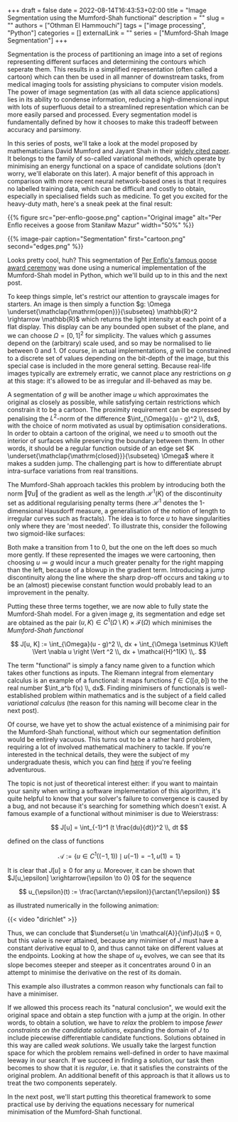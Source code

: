 +++ 
draft = false
date = 2022-08-14T16:43:53+02:00
title = "Image Segmentation using the Mumford-Shah functional"
description = ""
slug = ""
authors = ["Othman El Hammouchi"]
tags = ["image processing", "Python"]
categories = []
externalLink = ""
series = ["Mumford-Shah Image Segmentation"]
+++

Segmentation is the process of partitioning an image into a set of regions representing different surfaces and determining the contours which seperate them. This results in a simplified representation (often called a cartoon) which can then be used in all manner of downstream tasks, from medical imaging tools for assisting physicians to computer vision models. The power of image segmentation (as with all data science applications) lies in its ability to condense information, reducing a high-dimensional input with lots of superfluous detail to a streamlined representation which can be more easily parsed and processed. Every segmentation model is fundamentally defined by how it chooses to make this tradeoff between accuracy and parsimony. 

In this series of posts, we'll take a look at the model proposed by mathematicians David Mumford and Jayant Shah in their [widely cited paper](https://dash.harvard.edu/bitstream/handle/1/3637121/Mumford_OptimalApproxPiece.pdf?sequence=1). It belongs to the family of so-called variational methods, which operate by minimising an energy functional on a space of candidate solutions (don't worry, we'll elaborate on this later). A major benefit of this approach in comparison with more recent neural network-based ones is that it requires no labelled training data, which can be difficult and costly to obtain, especially in specialised fields such as medicine. To get you excited for the heavy-duty math, here's a sneak peek at the final result:

{{% figure src="per-enflo-goose.png" caption="Original image" alt="Per Enflo receives a goose from Staniław Mazur" width="50%" %}}

{{% image-pair caption="Segmentation" first="cartoon.png" second="edges.png" %}}

Looks pretty cool, huh? This segmentation of [Per Enflo's famous goose award ceremony](https://perenflo.com/math) was done using a numerical implementation of the Mumford-Shah model in Python, which we'll build up to in this and the next post.

To keep things simple, let's restrict our attention to grayscale images for starters. An image is then simply a function $g: \Omega \underset{\mathclap{\mathrm{open}}}{\subseteq} \mathbb{R}^2 \rightarrow \mathbb{R}$ which returns the light intensity at each point of a flat display. This display can be any bounded open subset of the plane, and we can choose $\Omega = [0, 1]^2$ for simplicity. The values which g assumes depend on the (arbitrary) scale used, and so may be normalised to lie between 0 and 1. Of course, in actual implementations, $g$ will be constrained to a discrete set of values depending on the bit-depth of the image, but this special case is included in the more general setting. Because real-life images typically are extremely erratic, we cannot place any restrictions on $g$ at this stage: it's allowed to be as irregular and ill-behaved as may be.

A segmentation of $g$ will be another image $u$ which approximates the original as closely as possible, while satisfying certain restrictions which constrain it to be a cartoon. The proximity requirement can be expressed by penalising the $L^2$-norm of the difference $\int_{\Omega}(u - g)^2 \\, dx$, with the choice of norm motivated as usual by optimisation considerations. In order to obtain a cartoon of the original, we need $u$ to smooth out the interior of surfaces while preserving the boundary between them. In other words, it should be a regular function outside of an edge set $K \underset{\mathclap{\mathrm{closed}}}{\subseteq} \Omega$ where it makes a sudden jump. The challenging part is how to differentiate abrupt intra-surface variations from real transitions. 

The Mumford-Shah approach tackles this problem by introducing both the norm $\Vert \nabla u \Vert$ of the gradient as well as the length $\mathcal{H}^1(K)$ of the discontinuity set as additional regularising penalty terms (here $\mathcal{H}^1$ denotes the 1-dimensional Hausdorff measure, a generalisation of the notion of length to irregular curves such as fractals). The idea is to force $u$ to have singularities only where they are 'most needed'. To illustrate this, consider the following two sigmoid-like surfaces:

Both make a transition from 1 to 0, but the one on the left does so much more gently. If these represented the images we were cartooning, then choosing $u \coloneqq g$ would incur a much greater penalty for the right mapping than the left, because of a blowup in the gradient term. Introducing a jump discontinuity along the line where the sharp drop-off occurs and taking $u$ to be an (almost) piecewise constant function would probably lead to an improvement in the penalty. 

Putting these three terms together, we are now able to fully state the Mumford-Shah model. For a given image $g$, its segmentation and edge set are obtained as the pair $(u, K) \in C^1(\Omega \setminus K) \times \mathcal{F}(\Omega)$ which minimises the *Mumford-Shah functional*

$$
J[u, K] := \int_{\Omega}(u - g)^2 \\, dx + \int_{\Omega \setminus K}\left \Vert \nabla u \right \Vert ^2 \\, dx + \mathcal{H}^1(K) \\,.
$$

The term "functional" is simply a fancy name given to a function which takes other functions as inputs. The Riemann integral from elementary calculus is an example of a functional: it maps functions $f \in C([a, b])$ to the real number $\int_a^b f(x) \\, dx$. Finding minimisers of functionals is well-established problem within mathematics and is 
the subject of a field called *variational calculus* (the reason for this naming will become clear in the next post). 

Of course, we have yet to show the actual existence of a minimising pair for the Mumford-Shah functional, without which our segmentation definition would be entirely vacuous. This turns out to be a rather hard problem, requiring a lot of involved mathematical machinery to tackle. If you're interested in the technical details, they were the subject of my undergraduate thesis, which you can find [here](/documents/mumford-shah-thesis.pdf) if you're feeling adventurous. 

The topic is not just of theoretical interest either: if you want to maintain your sanity when writing a software implementation of this algorithm, it's quite helpful to know that your solver's failure to convergence is caused by a bug, and not because it's searching for something which doesn't exist. A famous example of a functional without minimiser is due to Weierstrass:

$$
J[u] = \int_{-1}^1 (t \frac{du}{dt})^2 \\, dt
$$

defined on the class of functions

$$
\mathcal{A} := \left \lbrace u \in C^1((-1, 1)) \mid u(-1) = -1, u(1) = 1 \right \rbrace
$$

It is clear that $J[u] \geq 0$ for any $u$. Moreover, it can be shown that $J[u_\epsilon] \xrightarrow{\epsilon \to 0} 0$ for the sequence

$$
u_{\epsilon}(t) := \frac{\arctan(t/\epsilon)}{\arctan(1/\epsilon)}
$$

as illustrated numerically in the following animation:

{{< video "dirichlet" >}}

Thus, we can conclude that $\underset{u \in \mathcal{A}}{\inf}J(u)$ = 0, but this value is never attained, because any minimiser of $J$ must have a constant derivative equal to 0, and thus cannot take on different values at the endpoints. Looking at how the shape of $u_\epsilon$ evolves, we can see that its slope becomes steeper and steeper as it concentrates around 0 in an attempt to minimise the derivative on the rest of its domain. 

This example also illustrates a common reason why functionals can fail to have a minimiser. 

If we allowed this process reach its "natural conclusion", we would exit the original space and obtain a step function with a jump at the origin. In other words, to obtain a solution, we have to *relax* the problem to impose *fewer constraints on the candidate solutions*, expanding the domain of $J$ to include piecewise differentiable candidate functions. Solutions obtained in this way are called *weak solutions*. We usually take the largest function space for which the problem remains well-defined in order to have maximal leeway in our search. If we succeed in finding a solution, our task then becomes to show that it is *regular*, i.e. that it satisfies the constraints of the original problem. An additional benefit of this approach is that it allows us to treat the two components seperately.

In the next post, we'll start putting this theoretical framework to some practical use by deriving the equations necessary for numerical minimisation of the Mumford-Shah functional.